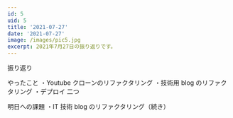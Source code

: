 ```yaml
---
id: 5
uid: 5
title: '2021-07-27'
date: '2021-07-27'
image: /images/pic5.jpg
excerpt: 2021年7月27日の振り返りです。
---
```


振り返り

やったこと
・Youtube クローンのリファクタリング
・技術用 blog のリファクタリング
・デプロイ 二つ

明日への課題
・IT 技術 blog のリファクタリング（続き）
